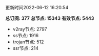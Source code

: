 更新时间2022-06-12 16:20:54

**总订阅: 377**
**总节点: 15343**
**有效节点: 5443**
- v2ray节点: 2797
- ss节点: 1916
- trojan节点: 512
- ssr节点: 214
